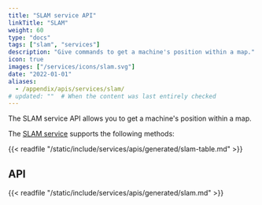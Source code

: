 ```yaml
---
title: "SLAM service API"
linkTitle: "SLAM"
weight: 60
type: "docs"
tags: ["slam", "services"]
description: "Give commands to get a machine's position within a map."
icon: true
images: ["/services/icons/slam.svg"]
date: "2022-01-01"
aliases:
  - /appendix/apis/services/slam/
# updated: ""  # When the content was last entirely checked
---
```


The SLAM service API allows you to get a machine's position within a map.

The [SLAM service](/operate/reference/services/slam/) supports the following methods:

{{< readfile "/static/include/services/apis/generated/slam-table.md" >}}

## API

{{< readfile "/static/include/services/apis/generated/slam.md" >}}
